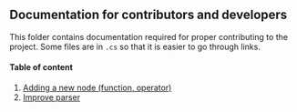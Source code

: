 ﻿## Documentation for contributors and developers

This folder contains documentation required for proper contributing to the project. Some files are in `.cs` so that
it is easier to go through links.

#### Table of content
1. <a href="./AddingNode.cs">Adding a new node (function, operator)</a>
2. <a href="./ImproveParser.md">Improve parser</a>